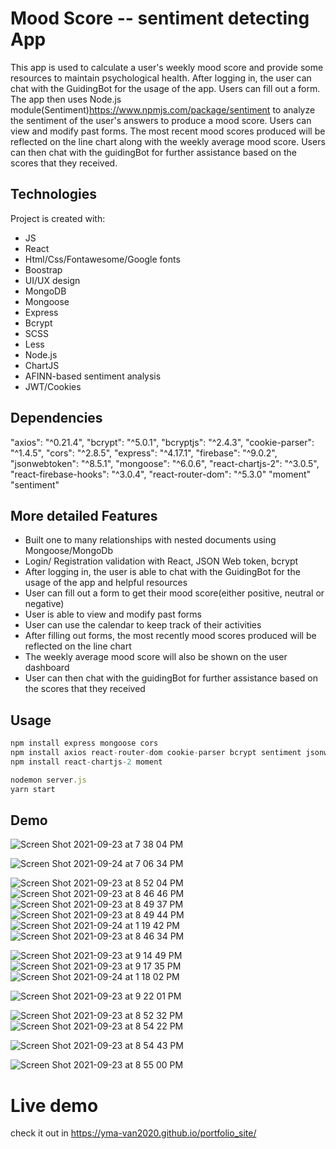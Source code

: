 
# Mood Score -- sentiment detecting App
This app is used to calculate a user's weekly mood score and provide some resources to maintain psychological health. After logging in, the user can chat with the GuidingBot for the usage of the app. Users can fill out a form. The app then uses Node.js module(Sentiment)https://www.npmjs.com/package/sentiment to analyze the sentiment of the user's answers to produce a mood score. Users can view and modify past forms. The most recent mood scores produced will be reflected on the line chart along with the weekly average mood score. Users can then chat with the guidingBot for further assistance based on the scores that they received.


## Technologies

Project is created with:

* JS
* React
* Html/Css/Fontawesome/Google fonts
* Boostrap
* UI/UX design 
* MongoDB
* Mongoose
* Express
* Bcrypt
* SCSS
* Less
* Node.js
* ChartJS
* AFINN-based sentiment analysis
* JWT/Cookies

## Dependencies 
"axios": "^0.21.4",
"bcrypt": "^5.0.1",
"bcryptjs": "^2.4.3",
"cookie-parser": "^1.4.5",
"cors": "^2.8.5",
"express": "^4.17.1",
"firebase": "^9.0.2",
"jsonwebtoken": "^8.5.1",
"mongoose": "^6.0.6",
"react-chartjs-2": "^3.0.5",
"react-firebase-hooks": "^3.0.4",
"react-router-dom": "^5.3.0"
"moment"
"sentiment"

## More detailed Features

* Built one to many relationships with nested documents using Mongoose/MongoDb
* Login/ Registration validation with React, JSON Web token, bcrypt
* After logging in, the user is able to chat with the GuidingBot for the usage of the app and helpful resources
* User can fill out a form to get their mood score(either positive, neutral or negative)
* User is able to view and modify past forms 
* User can use the calendar to keep track of their activities
* After filling out forms, the most recently mood scores produced will be reflected on the line chart 
* The weekly average mood score will also be shown on the user dashboard
* User can then chat with the guidingBot for further assistance based on the scores that they received


## Usage

```javascript
npm install express mongoose cors
npm install axios react-router-dom cookie-parser bcrypt sentiment jsonwebtoken
npm install react-chartjs-2 moment

nodemon server.js
yarn start
```

## Demo

![Screen Shot 2021-09-23 at 7 38 04 PM](https://user-images.githubusercontent.com/74885386/134616924-570a7fde-daa1-492d-a4cc-86d4e2983986.png)

![Screen Shot 2021-09-24 at 7 06 34 PM](https://user-images.githubusercontent.com/74885386/134754324-5bc8c1ad-fe76-4643-b597-d534e22e0097.png)

![Screen Shot 2021-09-23 at 8 52 04 PM](https://user-images.githubusercontent.com/74885386/134616975-31cbb7a9-3465-438e-b0f8-88ea67d5252e.png)
![Screen Shot 2021-09-23 at 8 46 46 PM](https://user-images.githubusercontent.com/74885386/134616939-6bf13986-5771-44b4-8d0a-1159df76ee6e.png)
![Screen Shot 2021-09-23 at 8 49 37 PM](https://user-images.githubusercontent.com/74885386/134616953-204211dc-40dd-45e4-a3f2-92f613b91485.png)
![Screen Shot 2021-09-23 at 8 49 44 PM](https://user-images.githubusercontent.com/74885386/134616960-240f60f2-edde-400b-b3bc-7055d7a7bb2d.png)
![Screen Shot 2021-09-24 at 1 19 42 PM](https://user-images.githubusercontent.com/74885386/134735084-7a5c01d6-4583-4571-b2d0-563b2b8a7336.png)
![Screen Shot 2021-09-23 at 8 46 34 PM](https://user-images.githubusercontent.com/74885386/134616934-d2be73d8-a600-4e3a-8a18-9a6ebdbb65aa.png)

![Screen Shot 2021-09-23 at 9 14 49 PM](https://user-images.githubusercontent.com/74885386/134618301-55e79d80-2071-48b6-9f1d-7e0d94e71c1b.png)
![Screen Shot 2021-09-23 at 9 17 35 PM](https://user-images.githubusercontent.com/74885386/134618319-389264c1-1078-40d8-a246-47a87a9b38e9.png)
![Screen Shot 2021-09-24 at 1 18 02 PM](https://user-images.githubusercontent.com/74885386/134735111-4f15633a-f219-4b7e-bc3e-85453b42dc4e.png)


![Screen Shot 2021-09-23 at 9 22 01 PM](https://user-images.githubusercontent.com/74885386/134618325-f1b18df9-8b54-4a8e-92b5-ead353bc35cb.png)

![Screen Shot 2021-09-23 at 8 52 32 PM](https://user-images.githubusercontent.com/74885386/134616988-cfefe834-8fab-46ea-a8e9-066b378b94fb.png)
![Screen Shot 2021-09-23 at 8 54 22 PM](https://user-images.githubusercontent.com/74885386/134616991-c7507f66-6ece-4c6e-86e7-af23b74da3ef.png)

![Screen Shot 2021-09-23 at 8 54 43 PM](https://user-images.githubusercontent.com/74885386/134616994-048af3f9-dfc6-405a-8859-b71bf3021246.png)

![Screen Shot 2021-09-23 at 8 55 00 PM](https://user-images.githubusercontent.com/74885386/134617007-571d0990-3f74-494e-8deb-1a3e5d07a964.png)


 # Live demo 
 check it out in https://yma-van2020.github.io/portfolio_site/
